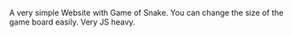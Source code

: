 A very simple Website with Game of Snake.
You can change the size of the game board easily.
Very JS heavy.

